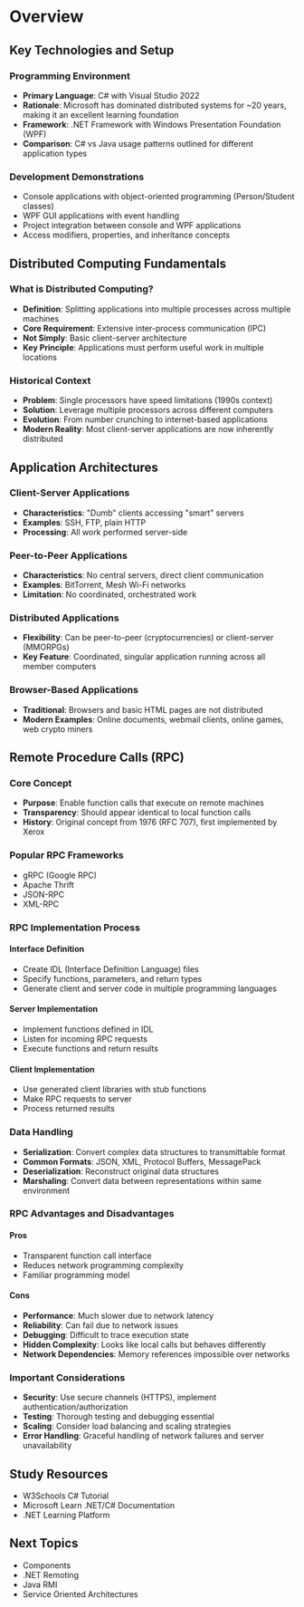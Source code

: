  # Overview
## Key Technologies and Setup

### Programming Environment

- **Primary Language**: C# with Visual Studio 2022
- **Rationale**: Microsoft has dominated distributed systems for ~20 years, making it an excellent learning foundation
- **Framework**: .NET Framework with Windows Presentation Foundation (WPF)
- **Comparison**: C# vs Java usage patterns outlined for different application types

### Development Demonstrations

- Console applications with object-oriented programming (Person/Student classes)
- WPF GUI applications with event handling
- Project integration between console and WPF applications
- Access modifiers, properties, and inheritance concepts

## Distributed Computing Fundamentals

### What is Distributed Computing?

- **Definition**: Splitting applications into multiple processes across multiple machines
- **Core Requirement**: Extensive inter-process communication (IPC)
- **Not Simply**: Basic client-server architecture
- **Key Principle**: Applications must perform useful work in multiple locations

### Historical Context

- **Problem**: Single processors have speed limitations (1990s context)
- **Solution**: Leverage multiple processors across different computers
- **Evolution**: From number crunching to internet-based applications
- **Modern Reality**: Most client-server applications are now inherently distributed

## Application Architectures

### Client-Server Applications

- **Characteristics**: "Dumb" clients accessing "smart" servers
- **Examples**: SSH, FTP, plain HTTP
- **Processing**: All work performed server-side

### Peer-to-Peer Applications

- **Characteristics**: No central servers, direct client communication
- **Examples**: BitTorrent, Mesh Wi-Fi networks
- **Limitation**: No coordinated, orchestrated work

### Distributed Applications

- **Flexibility**: Can be peer-to-peer (cryptocurrencies) or client-server (MMORPGs)
- **Key Feature**: Coordinated, singular application running across all member computers

### Browser-Based Applications

- **Traditional**: Browsers and basic HTML pages are not distributed
- **Modern Examples**: Online documents, webmail clients, online games, web crypto miners

## Remote Procedure Calls (RPC)

### Core Concept

- **Purpose**: Enable function calls that execute on remote machines
- **Transparency**: Should appear identical to local function calls
- **History**: Original concept from 1976 (RFC 707), first implemented by Xerox

### Popular RPC Frameworks

- gRPC (Google RPC)
- Apache Thrift
- JSON-RPC
- XML-RPC

### RPC Implementation Process

#### Interface Definition

- Create IDL (Interface Definition Language) files
- Specify functions, parameters, and return types
- Generate client and server code in multiple programming languages

#### Server Implementation

- Implement functions defined in IDL
- Listen for incoming RPC requests
- Execute functions and return results

#### Client Implementation

- Use generated client libraries with stub functions
- Make RPC requests to server
- Process returned results

### Data Handling

- **Serialization**: Convert complex data structures to transmittable format
- **Common Formats**: JSON, XML, Protocol Buffers, MessagePack
- **Deserialization**: Reconstruct original data structures
- **Marshaling**: Convert data between representations within same environment

### RPC Advantages and Disadvantages

#### Pros

- Transparent function call interface
- Reduces network programming complexity
- Familiar programming model

#### Cons

- **Performance**: Much slower due to network latency
- **Reliability**: Can fail due to network issues
- **Debugging**: Difficult to trace execution state
- **Hidden Complexity**: Looks like local calls but behaves differently
- **Network Dependencies**: Memory references impossible over networks

### Important Considerations

- **Security**: Use secure channels (HTTPS), implement authentication/authorization
- **Testing**: Thorough testing and debugging essential
- **Scaling**: Consider load balancing and scaling strategies
- **Error Handling**: Graceful handling of network failures and server unavailability

## Study Resources

- W3Schools C# Tutorial
- Microsoft Learn .NET/C# Documentation
- .NET Learning Platform

## Next Topics

- Components
- .NET Remoting
- Java RMI
- Service Oriented Architectures